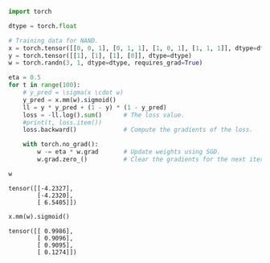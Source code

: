 

```python
import torch

dtype = torch.float

# Training data for NAND.
x = torch.tensor([[0, 0, 1], [0, 1, 1], [1, 0, 1], [1, 1, 1]], dtype=dtype)
y = torch.tensor([[1], [1], [1], [0]], dtype=dtype)
w = torch.randn(3, 1, dtype=dtype, requires_grad=True)

eta = 0.5
for t in range(100):
    # y_pred = \sigma(x \cdot w)
    y_pred = x.mm(w).sigmoid()
    ll = y * y_pred + (1 - y) * (1 - y_pred)
    loss = -ll.log().sum()      # The loss value.
    #print(t, loss.item())
    loss.backward()             # Compute the gradients of the loss.

    with torch.no_grad():
        w -= eta * w.grad       # Update weights using SGD.        
        w.grad.zero_()          # Clear the gradients for the next iteration.
```


```python
w
```




    tensor([[-4.2327],
            [-4.2320],
            [ 6.5405]])




```python
x.mm(w).sigmoid()
```




    tensor([[ 0.9986],
            [ 0.9096],
            [ 0.9095],
            [ 0.1274]])


